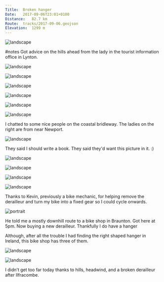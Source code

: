 ```yaml
---
Title:	Broken hanger
Date:	2017-09-06T23:01+0100
Distance:	82.7 km
Route:	tracks/2017-09-06.geojson
Elevation:	1299 m
---
```


![landscape](http://pbs.twimg.com/media/DJB5Oh4XkAAZURR.jpg "Thanks to Debbie Cowie of Sunny Lyn campsite for the donation to @MSF_uk!")

#notes Got advice on the hills ahead from the lady in the tourist information office in Lynton.

![landscape](http://pbs.twimg.com/media/DJCg42CW0AA0UIb.jpg "Valley of Rocks.")

![landscape](http://pbs.twimg.com/media/DJChAkwXgAENVHJ.jpg "Staying coastal in the Valley of Rocks")

![landscape](http://pbs.twimg.com/media/DJChF80XcAAkYs1.jpg "Steep edges in north Devon")

![landscape](http://pbs.twimg.com/media/DJChOfTXoAAz0Bg.jpg "Looking back along the north Devon coast")

![landscape](http://pbs.twimg.com/media/DJChUYFWsAA4Ohz.jpg "North Devon.")

![landscape](http://pbs.twimg.com/media/DJChfnoXYAAfC4G.jpg "I've been just about as close to the coast as I can be this morning.")

I chatted to some nice people on the coastal bridleway. The ladies on the right are from near Newport.

![landscape](https://pbs.twimg.com/media/DJCh18UW4AEV675.jpg "People on the coastal path")

They said I should write a book. They said they'd want this picture in it. :)

![landscape](http://pbs.twimg.com/media/DJCsBruWAAA-TtF.jpg "Countryside pub. The queue was too long so I moved on.")

![landscape](http://pbs.twimg.com/media/DJCsLnxWsAIdn6G.jpg "Cycled up out of the bottom of that valley. Very steep.")

![landscape](http://pbs.twimg.com/media/DJCsR98WsAI-iAA.jpg "Steep downhill to Combe Martin.")

![landscape](http://pbs.twimg.com/media/DJDFQkJXcAIGQ07.jpg "#notes Oh dear")

Thanks to Kevin, previously a bike mechanic, for helping remove the derailleur and turn my bike into a fixed gear so I could cycle onwards.

![portrait](https://pbs.twimg.com/media/DJDaTNqXcAAvZzF.jpg "Kevin")

He told me a mostly downhill route to a bike shop in Braunton. Got here at 5pm. Now buying a new derailleur. Thankfully I do have a hanger

Although, after all the trouble I had finding the right shaped hanger in Ireland, this bike shop has three of them.

![landscape](http://pbs.twimg.com/media/DJEVMalXkAITrJs.jpg "River Taw from the Tarka Trail earlier.")

![landscape](http://pbs.twimg.com/media/DJEVqzdXgAERus5.jpg "Had to visit Westward Ho! in Devon after having been to &Aring; in Norway.")

I didn't get too far today thanks to hills, headwind, and a broken derailleur after Ilfracombe.


